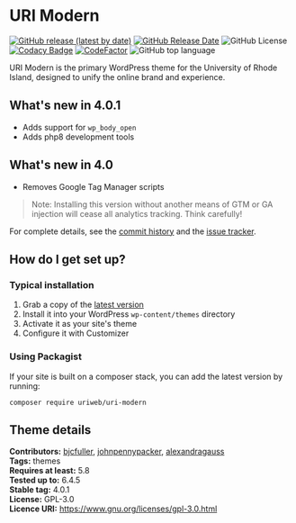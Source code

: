 # URI Modern

[![GitHub release (latest by date)](https://img.shields.io/github/v/release/uriweb/uri-modern)](https://github.com/uriweb/uri-modern/releases/latest)
[![GitHub Release Date](https://img.shields.io/github/release-date/uriweb/uri-modern)](https://github.com/uriweb/uri-modern/releases/latest)
![GitHub License](https://img.shields.io/github/license/uriweb/uri-modern)
[![Codacy Badge](https://app.codacy.com/project/badge/Grade/fa900133ab854001a03182aa712eb6c2)](https://www.codacy.com/gh/uriweb/uri-modern/dashboard?utm_source=github.com&amp;utm_medium=referral&amp;utm_content=uriweb/uri-modern&amp;utm_campaign=Badge_Grade)
[![CodeFactor](https://www.codefactor.io/repository/github/uriweb/uri-modern/badge/master)](https://www.codefactor.io/repository/github/uriweb/uri-modern/overview/master)
![GitHub top language](https://img.shields.io/github/languages/top/uriweb/uri-modern?color=violet&branch=master)

URI Modern is the primary WordPress theme for the University of Rhode Island, designed to unify the online brand and experience.

## What's new in 4.0.1

* Adds support for `wp_body_open`
* Adds php8 development tools

## What's new in 4.0

* Removes Google Tag Manager scripts

> Note: Installing this version without another means of GTM or GA injection will cease all analytics tracking. Think carefully!

For complete details, see the [commit history](https://github.com/uriweb/uri-modern/pull/268/commits) and the [issue tracker](https://github.com/uriweb/uri-modern/issues).


## How do I get set up?

### Typical installation

1. Grab a copy of the [latest version](https://github.com/uriweb/uri-modern/releases/latest)
2. Install it into your WordPress `wp-content/themes` directory
3. Activate it as your site's theme
4. Configure it with Customizer

### Using Packagist
If your site is built on a composer stack, you can add the latest version by running:
```shell
composer require uriweb/uri-modern
```

## Theme details

__Contributors:__ [bjcfuller](https://github.com/bjcfuller), [johnpennypacker](https://github.com/johnpennypacker), [alexandragauss](https://github.com/alexandragauss)  
__Tags:__ themes  
__Requires at least:__ 5.8  
__Tested up to:__ 6.4.5  
__Stable tag:__ 4.0.1  
__License:__ GPL-3.0  
__Licence URI:__ https://www.gnu.org/licenses/gpl-3.0.html
